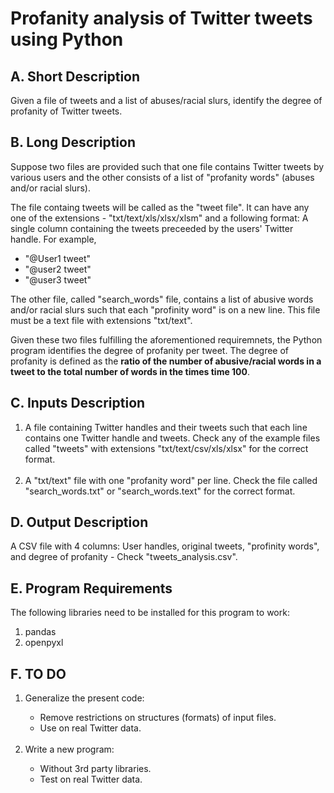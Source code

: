 <h1>Profanity analysis of Twitter tweets using Python</h1>

<h2>A. Short Description</h2>
<p>
Given a file of tweets and a list of abuses/racial slurs, identify the degree of profanity of Twitter tweets.
</p>

<h2>B. Long Description</h2>
<p>
Suppose two files are provided such that one file contains Twitter tweets by various users and the other consists of a list of "profanity words" (abuses and/or racial slurs). 
</p>
<p>
The file containg tweets will be called as the "tweet file". It can have any one of the extensions - "txt/text/xls/xlsx/xlsm" and a following format: A single column containing
the tweets preceeded by the users' Twitter handle. 
For example,
  <ul>
    <li>"@User1 tweet"</li>
    <li>"@user2 tweet"</li>
    <li>"@user3 tweet"</li>
  </ul>
</p>
<p>
The other file, called "search_words" file, contains a list of abusive words and/or racial slurs such that each "profinity word" is on a new line. This file must be a text file with extensions "txt/text".  
</p>
<p>
Given these two files fulfilling the aforementioned requiremnets, the Python program identifies the degree of profanity per tweet. The degree of profanity is defined as the <strong>ratio of the number of abusive/racial words in a tweet to the total number of words in the times time 100</strong>.
</p>

<h2>C. Inputs Description</h2>
<p>
  <ol>
    <li>A file containing Twitter handles and their tweets such that each line contains one Twitter handle and tweets. Check any of the example files called "tweets" with extensions "txt/text/csv/xls/xlsx" for the correct format.</li><br />
    <li>A "txt/text" file with one "profanity word" per line. Check the file called "search_words.txt" or "search_words.text" for the correct format.</li>
   </ol>
</p>

<h2>D. Output Description</h2> 
<p>
A CSV file with 4 columns: User handles, original tweets, "profinity words", and degree of profanity - Check "tweets_analysis.csv".
</p>

<h2>E. Program Requirements</h2> 
<p>
The following libraries need to be installed for this program to work:
<ol>
  <li>pandas</li> 
  <li>openpyxl</li>
</ol>
</p>
  
<h2>F. TO DO</h2>
<p>
<ol>
  <li>Generalize the present code:</li>
  <ul>
    <li>Remove restrictions on structures (formats) of input files.</li>
    <li>Use on real Twitter data.</li><br />
  </ul>
  <li>Write a new program:</li>
  <ul>
    <li>Without 3rd party libraries.</li>
    <li>Test on real Twitter data.</li>
  </ul>
</ol>
</p>
